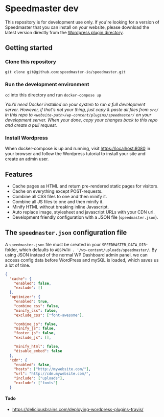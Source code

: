 # Speedmaster dev
This repository is for development use only. If you're looking for a version of Speedmaster that you can install on your website, please download the latest version directly from the [Wordpress plugin directory](https://wordpress.org/plugins/speedmaster/).

## Getting started

### Clone this repository
```git clone git@github.com:speedmaster-io/speedmaster.git```

### Run the development environment
```cd``` into this directory and run ```docker-compose up```

*You'll need Docker installed on your system to run a full development server. However, if that's not your thing, just copy & paste all files from ```src/``` in this repo to ```<website-path>/wp-content/plugins/speedmaster/``` on your development server. When your done, copy your changes back to this repo and create a pull request.*

### Install Wordpress
When docker-compose is up and running, visit [https://localhost:8080](https://localhost:8080) in your browser and follow the Wordpress tutorial to install your site and create an admin user.

## Features
- Cache pages as HTML and return pre-rendered static pages for visitors.
- Cache on everything except POST-requests.
- Combine all CSS files to one and then minify it.
- Combine all JS files to one and then minify it.
- Minify HTML without breaking inline Javascript.
- Auto replace image, stylesheet and javascript URLs with your CDN url.
- Development friendly configuration with a JSON file (```speedmaster.json```).

## The ```speedmaster.json``` configuration file
A ```speedmaster.json``` file must be created in your ```SPEEDMASTER_DATA_DIR```-folder, which defaults to ```ABSPATH . '/wp-content/uploads/speedmaster/```. By using JSON instead of the normal WP Dashboard admin panel, we can access config data before WordPress and mySQL is loaded, which saves us a lot of time.

```json
{
  "cache": {
    "enabled": false,
    "exclude": []
  },
  "optimizer": {
    "enabled": true,
    "combine_css": false,
    "minify_css": false,
    "exclude_css": ["font-awesome"],

    "combine_js": false,
    "minify_js": false,
    "footer_js": false,
    "exclude_js": [],

    "minify_html": false,
    "disable_embed": false
  },
  "cdn": {
    "enabled": false,
    "hosts": ["http://mywebsite.com/"],
    "url": "http://cdn.mywebsite.com/",
    "include": ["uploads"],
    "exclude": ["fonts"]
  }
```

#### Todo
- https://deliciousbrains.com/deploying-wordpress-plugins-travis/
